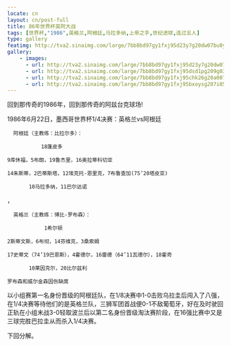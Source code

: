 ```yaml
---
locate: cn
layout: cn/post-full
title: 86年世界杯英阿大战
tags: [世界杯,"1986",英格兰,阿根廷,马拉多纳,上帝之手,世纪进球,连过五人]
type: gallery
featimg: http://tva2.sinaimg.com/large/7bb8bd97gy1fxj95d23y7g20dw07bu0y.gif
gallery:
    - images:
      - url: http://tva2.sinaimg.com/large/7bb8bd97gy1fxj95d23y7g20dw07bu0y.gif
      - url: http://tva2.sinaimg.com/large/7bb8bd97gy1fxj95dsd1pg209g03ukjn.gif
      - url: http://tva2.sinaimg.com/large/7bb8bd97gy1fxj95chk26g20a007o7wj.gif
      - url: http://tva2.sinaimg.com/large/7bb8bd97gy1fxj95bxoysg207i05su0z.gif
---
```


回到那传奇的1986年，回到那传奇的阿兹台克球场!

1986年6月22日，墨西哥世界杯1/4决赛：英格兰vs阿根廷

```
  阿根廷（主教练：比拉尔多）：

           18蓬皮多

9库休福，5布朗，19鲁杰里，16奥拉蒂科切亚

14朱斯蒂，2巴蒂斯塔，12埃克托-恩里克，7布鲁查加(75’20塔皮亚)

       10马拉多纳，11巴尔达诺
```
，
```
  英格兰（主教练：博比-罗布森）：

            1希尔顿

2斯蒂文斯，6布彻，14芬维克，3桑索姆

17史蒂文（74’19巴恩斯），4霍德尔，16雷德（64’11瓦德尔），18霍奇

       10莱因克尔，20比尔兹利

罗布森和威尔金森因伤缺席
```

以小组赛第一名身份晋级的阿根廷队，在1/8决赛中1-0击败乌拉圭后闯入了八强，在1/4决赛等待他们的是英格兰队，三狮军团首战便0-1不敌葡萄牙，好在及时驶回正轨在小组末战3-0轻取波兰后以第二名身份晋级淘汰赛阶段，在16强比赛中又是三球完胜巴拉圭从而杀入1/4决赛。

下回分解。